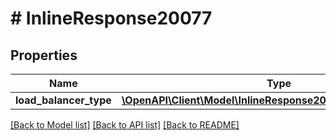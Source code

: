 # # InlineResponse20077

## Properties

Name | Type | Description | Notes
------------ | ------------- | ------------- | -------------
**load_balancer_type** | [**\OpenAPI\Client\Model\InlineResponse20077LoadBalancerType**](InlineResponse20077LoadBalancerType.md) |  | [optional]

[[Back to Model list]](../../README.md#models) [[Back to API list]](../../README.md#endpoints) [[Back to README]](../../README.md)
